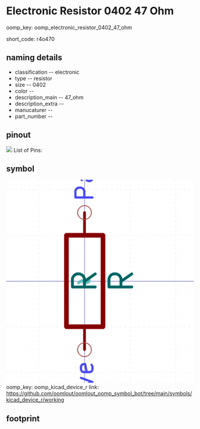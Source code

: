 # Electronic Resistor 0402 47 Ohm
oomp_key: oomp_electronic_resistor_0402_47_ohm  

short_code: r4o470
## naming details
* classification -- electronic
* type -- resistor
* size -- 0402
* color -- 
* description_main -- 47_ohm
* description_extra -- 
* manucaturer -- 
* part_number -- 
## pinout
![](working_pinout_600.png)
List of Pins:

## symbol

![](symbol/0/working/working_600.png)  
oomp_key: oomp_kicad_device_r
link: https://github.com/oomlout/oomlout_oomp_symbol_bot/tree/main/symbols/kicad_device_r/working


## footprint
